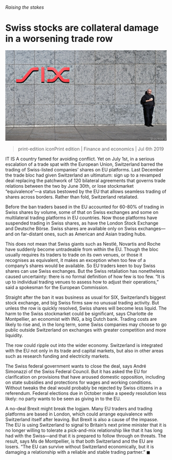 ###### Raising the stakes

# Swiss stocks are collateral damage in a worsening trade row 

![image](images/20190706_FNP503.jpg) 

> print-edition iconPrint edition | Finance and economics | Jul 6th 2019 

IT IS A country famed for avoiding conflict. Yet on July 1st, in a serious escalation of a trade spat with the European Union, Switzerland barred the trading of Swiss-listed companies’ shares on EU platforms. Last December the trade bloc had given Switzerland an ultimatum: sign up to a revamped deal replacing the patchwork of 120 bilateral agreements that governs trade relations between the two by June 30th, or lose stockmarket “equivalence”—a status bestowed by the EU that allows seamless trading of shares across borders. Rather than fold, Switzerland retaliated. 

Before the ban traders based in the EU accounted for 60-80% of trading in Swiss shares by volume, some of that on Swiss exchanges and some on multilateral trading platforms in EU countries. Now those platforms have suspended trading in Swiss shares, as have the London Stock Exchange and Deutsche Börse. Swiss shares are available only on Swiss exchanges—and on far-distant ones, such as American and Asian trading hubs. 

This does not mean that Swiss giants such as Nestlé, Novartis and Roche have suddenly become untradeable from within the EU. Though the bloc usually requires its traders to trade on its own venues, or those it recognises as equivalent, it makes an exception when too few of a company’s shares would be available. So EU traders keen to buy Swiss shares can use Swiss exchanges. But the Swiss retaliation has nonetheless caused uncertainty: there is no formal definition of how few is too few. “It is up to individual trading venues to assess how to adjust their operations,” said a spokesman for the European Commission. 

Straight after the ban it was business as usual for SIX, Switzerland’s biggest stock exchange, and big Swiss firms saw no unusual trading activity. But unless the row is quickly resolved, Swiss shares will become less liquid. The harm to the Swiss stockmarket could be significant, says Charlotte de Montpellier, an economist with ING, a big Dutch bank. Trading costs are likely to rise and, in the long term, some Swiss companies may choose to go public outside Switzerland on exchanges with greater competition and more liquidity. 

The row could ripple out into the wider economy. Switzerland is integrated with the EU not only in its trade and capital markets, but also in other areas such as research funding and electricity markets. 

The Swiss federal government wants to close the deal, says André Simonazzi of the Swiss Federal Council. But it has asked the EU for clarification on provisions that have aroused domestic opposition, including on state subsidies and protections for wages and working conditions. Without tweaks the deal would probably be rejected by Swiss citizens in a referendum. Federal elections due in October make a speedy resolution less likely: no party wants to be seen as giving in to the EU. 

A no-deal Brexit might break the logjam. Many EU traders and trading platforms are based in London, which could arrange equivalence with Switzerland itself after leaving. But Brexit is also a cause of the impasse. The EU is using Switzerland to signal to Britain’s next prime minister that it is no longer willing to tolerate a pick-and-mix relationship like that it has long had with the Swiss—and that it is prepared to follow through on threats. The result, says Ms de Montpellier, is that both Switzerland and the EU are losers. “The EU can survive without Switzerland economically, but it is damaging a relationship with a reliable and stable trading partner.” ◼ 

